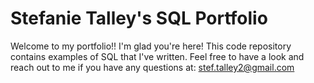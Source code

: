 # Stefanie Talley's SQL Portfolio

Welcome to my portfolio!! I'm glad you're here! This code repository contains examples of SQL that I've written.
Feel free to have a look and reach out to me if you have any questions at:
stef.talley2@gmail.com 
